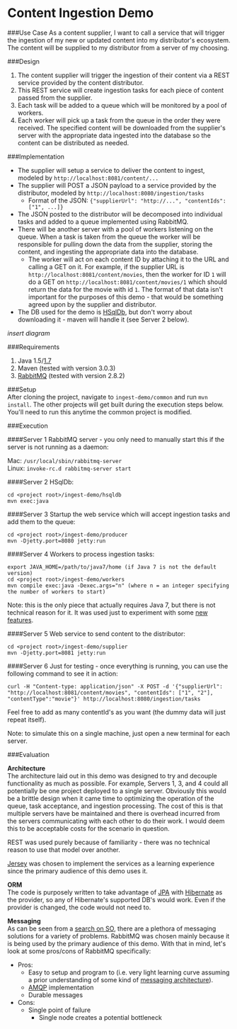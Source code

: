 Content Ingestion Demo
===========

###Use Case
As a content supplier, I want to call a service that will trigger the ingestion of my new or updated content into my distributor's ecosystem. The content will be supplied to my distributor from a server of my choosing.  

###Design
1. The content supplier will trigger the ingestion of their content via a REST service provided by the content distributor.  
2. This REST service will create ingestion tasks for each piece of content passed from the supplier. 
3. Each task will be added to a queue which will be monitored by a pool of workers.
4. Each worker will pick up a task from the queue in the order they were received. The specified content will be downloaded from the supplier's server with the appropriate data ingested into the database so the content can be distributed as needed.

###Implementation
* The supplier will setup a service to deliver the content to ingest, modeled by `http://localhost:8081/content/...`
* The supplier will POST a JSON payload to a service provided by the distributor, modeled by `http://localhost:8080/ingestion/tasks`  
  * Format of the JSON: `{"supplierUrl": "http://...", "contentIds": ["1", ...]}`
* The JSON posted to the distributor will be decomposed into individual tasks and added to a queue implemented using RabbitMQ. 
* There will be another server with a pool of workers listening on the queue. When a task is taken from the queue the worker will be responsible for pulling down the data from the supplier, storing the content, and ingesting the appropriate data into the database. 
  * The worker will act on each content ID by attaching it to the URL and calling a GET on it. For example, if the supplier URL is `http://localhost:8081/content/movies`, then the worker for ID `1` will do a GET on `http://localhost:8081/content/movies/1` which should return the data for the movie with id `1`. The format of that data isn't important for the purposes of this demo - that would be something agreed upon by the supplier and distributor.
* The DB used for the demo is [HSqlDb](http://hsqldb.org/), but don't worry about downloading it - maven will handle it (see Server 2 below).

*insert diagram*

###Requirements  
1. Java 1.5/[1.7](http://www.oracle.com/technetwork/java/javase/downloads/jdk-7u4-downloads-1591156.html)  
2. Maven (tested with version 3.0.3)
3. [RabbitMQ](http://www.rabbitmq.com/download.html) (tested with version 2.8.2)

###Setup  
After cloning the project, navigate to `ingest-demo/common` and run `mvn install`. The other projects will get built during the execution steps below. You'll need to run this anytime the common project is modified.

###Execution

####Server 1 
RabbitMQ server - you only need to manually start this if the server is not running as a daemon:  

Mac: `/usr/local/sbin/rabbitmq-server`  
Linux: `invoke-rc.d rabbitmq-server start`  

####Server 2 
HSqlDb:  

    cd <project root>/ingest-demo/hsqldb
    mvn exec:java

####Server 3 
Startup the web service which will accept ingestion tasks and add them to the queue:  

    cd <project root>/ingest-demo/producer  
    mvn -Djetty.port=8080 jetty:run   

####Server 4 
Workers to process ingestion tasks:  

    export JAVA_HOME=/path/to/java7/home (if Java 7 is not the default version)
    cd <project root>/ingest-demo/workers  
    mvn compile exec:java -Dexec.args="n" (where n = an integer specifying the number of workers to start)

Note: this is the only piece that actually requires Java 7, but there is not technical reason for it. It was used just to experiment with some [new features](http://www.theserverside.com/tutorial/Use-try-with-resources-Language-Enhancements-for-the-Java-7-OCPJP-Exam).

####Server 5 
Web service to send content to the distributor:  

    cd <project root>/ingest-demo/supplier  
    mvn -Djetty.port=8081 jetty:run   

####Server 6
Just for testing - once everything is running, you can use the following command to see it in action:  

    curl -H "Content-type: application/json" -X POST -d '{"supplierUrl": "http://localhost:8081/content/movies", "contentIds": ["1", "2"], "contentType":"movie"}' http://localhost:8080/ingestion/tasks  

Feel free to add as many contentId's as you want (the dummy data will just repeat itself).  
  
Note: to simulate this on a single machine, just open a new terminal for each server.  

###Evaluation

**Architecture**  
The architecture laid out in this demo was designed to try and decouple functionality as much as possible. For example, Servers 1, 3, and 4 could all potentially be one project deployed to a single server. Obviously this would be a brittle design when it came time to optimizing the operation of the queue, task acceptance, and ingestion processing. The cost of this is that multiple servers have be maintained and there is overhead incurred from the servers communicating with each other to do their work. I would deem this to be acceptable costs for the scenario in question.

REST was used purely because of familiarity - there was no technical reason to use that model over another.  

[Jersey](http://jersey.java.net) was chosen to implement the services as a learning experience since the primary audience of this demo uses it.

**ORM**  
The code is purposely written to take advantage of [JPA](http://docs.oracle.com/javaee/5/tutorial/doc/bnbpz.html) with [Hibernate](http://www.hibernate.org) as the provider, so any of Hibernate's supported DB's would work. Even if the provider is changed, the code would not need to.

**Messaging**  
As can be seen from a [search on SO](http://stackoverflow.com/questions/731233/activemq-or-rabbitmq-or-zeromq-or/5350026#5350026), there are a plethora of messaging solutions for a variety of problems. RabbitMQ was chosen mainly because it is being used by the primary audience of this demo. With that in mind, let's look at some pros/cons of RabbitMQ specifically:
* Pros:
  * Easy to setup and program to (i.e. very light learning curve assuming a prior understanding of some kind of [messaging architecture](http://en.wikipedia.org/wiki/Message-oriented_middleware)).
  * [AMQP](http://www.amqp.org/) implementation
  * Durable messages
* Cons:
  * Single point of failure
    * Single node creates a potential bottleneck
